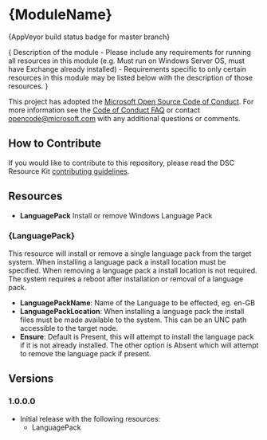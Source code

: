 # {ModuleName}

{AppVeyor build status badge for master branch}

{ Description of the module - Please include any requirements for running all resources in this module (e.g. Must run on Windows Server OS, must have Exchange already installed) - Requirements specific to only certain resources in this module may be listed below with the description of those resources. }

This project has adopted the [Microsoft Open Source Code of Conduct](https://opensource.microsoft.com/codeofconduct/).
For more information see the [Code of Conduct FAQ](https://opensource.microsoft.com/codeofconduct/faq/) or contact [opencode@microsoft.com](mailto:opencode@microsoft.com) with any additional questions or comments.

## How to Contribute

If you would like to contribute to this repository, please read the DSC Resource Kit [contributing guidelines](https://github.com/PowerShell/DscResource.Kit/blob/master/CONTRIBUTING.md).

## Resources

* **LanguagePack** Install or remove Windows Language Pack

### {LanguagePack}

This resource will install or remove a single language pack from the target system.  When installing a language pack a install location must be specified.  When removing a language pack a install location is not required.  The system requires a reboot after installation or removal of a language pack.  

* **LanguagePackName**: Name of the Language to be effected, eg. en-GB
* **LanguagePackLocation**: When installing a language pack the install files must be made available to the system.  This can be an UNC path accessible to the target node.  
* **Ensure**: Default is Present, this will attempt to install the language pack if it is not already installed.  The other option is Absent which will attempt to remove the language pack if present.

## Versions

### 1.0.0.0

* Initial release with the following resources:
  * LanguagePack
